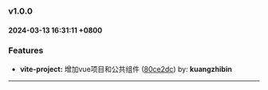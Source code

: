 ### v1.0.0
#### 2024-03-13 16:31:11 +0800

### Features

* **vite-project:** 增加vue项目和公共组件  ([80ce2dc](https://github.com/bin-K/monorepo-pnpm-vue/commit/80ce2dc)) by: **kuangzhibin**

---
